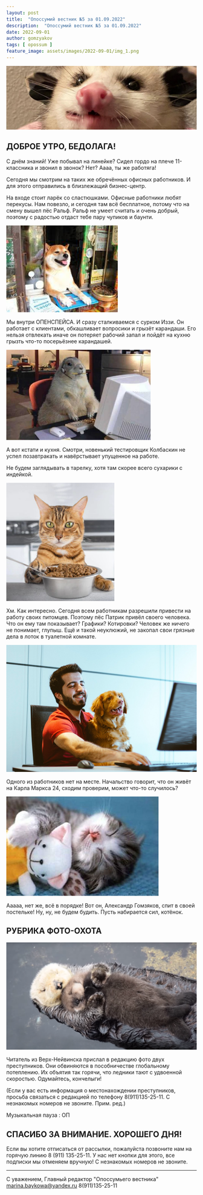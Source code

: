 ```yaml
---
layout: post
title:  "Опоссумий вестник №5 за 01.09.2022"
description:  "Опоссумий вестник №5 за 01.09.2022"
date: 2022-09-01
author: gomzyakov
tags: [ opossum ]
feature_image: assets/images/2022-09-01/img_1.png
---
```


![img.png](../assets/images/2022-09-01/img.png)


## ДОБРОЕ УТРО, БЕДОЛАГА!

С днём знаний! Уже побывал на линейке? Сидел гордо на плече 11-классника и звонил в звонок? Нет? Аааа, ты же работяга!

Сегодня мы смотрим на таких же обречённых офисных работников. И для этого отправились в близлежащий бизнес-центр.

На входе стоит ларёк со сластюшками. Офисные работники любят перекусы. Нам повезло, и сегодня там всё бесплатное, потому что на смену вышел пёс Ральф. Ральф не умеет считать и очень добрый, поэтому с радостью отдаст тебе пару чупиков и баунти.

![img_1.png](../assets/images/2022-09-01/img_1.png)

Мы внутри ОПЕНСПЕЙСА. И сразу сталкиваемся с сурком Иззи. Он работает с клиентами, обкашливает вопросики и грызёт карандаши. Его нельзя отвлекать иначе он потеряет рабочий запал и пойдёт на кухню грызть что-то посерьёзнее карандашей.

![img_2.png](../assets/images/2022-09-01/img_2.png)

А вот кстати и кухня. Смотри, новенький тестировщик Колбаскин не успел позавтракать и навёрстывает упущенное на работе.

Не будем заглядывать в тарелку, хотя там скорее всего сухарики с индейкой.

![img_3.png](../assets/images/2022-09-01/img_3.png)

Хм. Как интересно. Сегодня всем работникам разрешили привести на работу своих питомцев. Поэтому пёс Патрик привёл своего человека. Что он ему там показывает? Графики? Котировки? Человек же ничего не понимает, глупыш. Ещё и такой неуклюжий, не закопал свои грязные дела в лоток в туалетной комнате.

![img_4.png](../assets/images/2022-09-01/img_4.png)

Одного из работников нет на месте. Начальство говорит, что он живёт на Карла Маркса 24, сходим проверим, может что-то случилось?

![img_5.png](../assets/images/2022-09-01/img_5.png)

Ааааа, нет же, всё в порядке! Вот он, Александр Гомзяков, спит в своей постельке! Ну, ну, не будем будить. Пусть набирается сил, котёнок.

## РУБРИКА ФОТО-ОХОТА

![img_6.png](../assets/images/2022-09-01/img_6.png)

Читатель из Верх-Нейвинска прислал в редакцию фото двух преступников. Они обвиняются в пособничестве глобальному потеплению. Их объятия так горячи, что ледники тают с удвоенной скоростью. Одумайтесь, кончелыги!

(Если у вас есть информация о местонахождении преступников, просьба связаться с редакцией по телефону 8(911)135-25-11. С незнакомых номеров не звоните. Прим. ред.)

Музыкальная пауза : ОП

## СПАСИБО ЗА ВНИМАНИЕ. ХОРОШЕГО ДНЯ!

Если вы хотите отписаться от рассылки, пожалуйста позвоните нам на горячую линию 8 (911) 135-25-11.
У нас нет кнопки для этого, все подписки мы отменяем вручную! С незнакомых номеров не звоните.

---

С уважением, Главный редактор "Опоссумьего вестника"
marina.baykowa@yandex.ru
8(911)135-25-11
